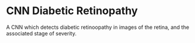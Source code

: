 # CNN Diabetic Retinopathy

A CNN which detects diabetic retinoopathy in images of the retina, and the associated stage of severity.
